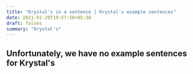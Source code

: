 ```yaml
---
title: "Krystal's in a sentence | Krystal's example sentences"
date: 2021-01-20T19:57:50+05:30
draft: falses
summary: "Krystal's"
---
```

## Unfortunately, we have no example sentences for Krystal's                 
